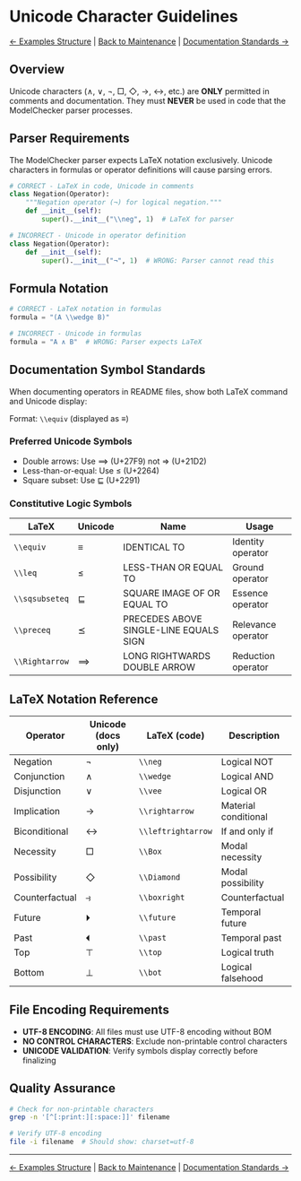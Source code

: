 # Unicode Character Guidelines

[← Examples Structure](EXAMPLES_STRUCTURE.md) | [Back to Maintenance](README.md) | [Documentation Standards →](DOCUMENTATION_STANDARDS.md)

## Overview

Unicode characters (∧, ∨, ¬, □, ◇, →, ↔, etc.) are **ONLY** permitted in comments and documentation. They must **NEVER** be used in code that the ModelChecker parser processes.

## Parser Requirements

The ModelChecker parser expects LaTeX notation exclusively. Unicode characters in formulas or operator definitions will cause parsing errors.

```python
# CORRECT - LaTeX in code, Unicode in comments
class Negation(Operator):
    """Negation operator (¬) for logical negation."""
    def __init__(self):
        super().__init__("\\neg", 1)  # LaTeX for parser

# INCORRECT - Unicode in operator definition
class Negation(Operator):
    def __init__(self):
        super().__init__("¬", 1)  # WRONG: Parser cannot read this
```

## Formula Notation

```python
# CORRECT - LaTeX notation in formulas
formula = "(A \\wedge B)"

# INCORRECT - Unicode in formulas  
formula = "A ∧ B"  # WRONG: Parser expects LaTeX
```

## Documentation Symbol Standards

When documenting operators in README files, show both LaTeX command and Unicode display:

Format: `\\equiv` (displayed as ≡)

### Preferred Unicode Symbols

- Double arrows: Use ⟹ (U+27F9) not ⇒ (U+21D2)
- Less-than-or-equal: Use ≤ (U+2264)
- Square subset: Use ⊑ (U+2291)

### Constitutive Logic Symbols

| LaTeX | Unicode | Name | Usage |
|-------|---------|------|-------|
| `\\equiv` | ≡ | IDENTICAL TO | Identity operator |
| `\\leq` | ≤ | LESS-THAN OR EQUAL TO | Ground operator |
| `\\sqsubseteq` | ⊑ | SQUARE IMAGE OF OR EQUAL TO | Essence operator |
| `\\preceq` | ⪯ | PRECEDES ABOVE SINGLE-LINE EQUALS SIGN | Relevance operator |
| `\\Rightarrow` | ⟹ | LONG RIGHTWARDS DOUBLE ARROW | Reduction operator |

## LaTeX Notation Reference

| Operator      | Unicode (docs only) | LaTeX (code)             | Description          |
|---------------|---------------------|--------------------------|----------------------|
| Negation      | ¬                   | `\\neg`                  | Logical NOT          |
| Conjunction   | ∧                   | `\\wedge`                | Logical AND          |
| Disjunction   | ∨                   | `\\vee`                  | Logical OR           |
| Implication   | →                   | `\\rightarrow`           | Material conditional |
| Biconditional | ↔                   | `\\leftrightarrow`       | If and only if       |
| Necessity     | □                   | `\\Box`                  | Modal necessity      |
| Possibility   | ◇                   | `\\Diamond`              | Modal possibility    |
| Counterfactual| ⥽                   | `\\boxright`             | Counterfactual       |
| Future        | ⏵                   | `\\future`               | Temporal future      |
| Past          | ⏴                   | `\\past`                 | Temporal past        |
| Top           | ⊤                   | `\\top`                  | Logical truth        |
| Bottom        | ⊥                   | `\\bot`                  | Logical falsehood    |

## File Encoding Requirements

- **UTF-8 ENCODING**: All files must use UTF-8 encoding without BOM
- **NO CONTROL CHARACTERS**: Exclude non-printable control characters
- **UNICODE VALIDATION**: Verify symbols display correctly before finalizing

## Quality Assurance

```bash
# Check for non-printable characters
grep -n '[^[:print:][:space:]]' filename

# Verify UTF-8 encoding
file -i filename  # Should show: charset=utf-8
```

---

[← Examples Structure](EXAMPLES_STRUCTURE.md) | [Back to Maintenance](README.md) | [Documentation Standards →](DOCUMENTATION_STANDARDS.md)